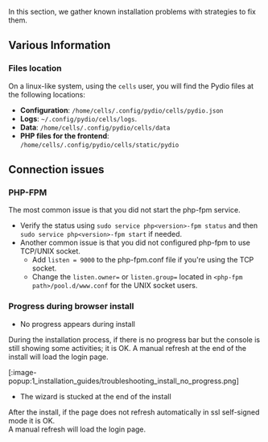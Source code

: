 In this section, we gather known installation problems with strategies to fix them.

## Various Information

### Files location

On a linux-like system, using the `cells` user, you will find the Pydio files at the following locations:

- **Configuration**: `/home/cells/.config/pydio/cells/pydio.json`
- **Logs**: `~/.config/pydio/cells/logs`.
- **Data**: `/home/cells/.config/pydio/cells/data`
- **PHP files for the frontend**: `/home/cells/.config/pydio/cells/static/pydio`

## Connection issues

### PHP-FPM

The most common issue is that you did not start the php-fpm service.

- Verify the status using `sudo service php<version>-fpm status` and then `sudo service php<version>-fpm start` if needed.
- Another common issue is that you did not configured php-fpm to use TCP/UNIX socket.
   - Add `listen = 9000` to the php-fpm.conf file if you're using the TCP socket.
   - Change the `listen.owner=` or `listen.group=` located in `<php-fpm path>/pool.d/www.conf` for the UNIX socket users.

### Progress during browser install

- No progress appears during install

During the installation process, if there is no progress bar but the console is still showing some activities; it is OK. A manual refresh at the end of the install will load the login page.

[:image-popup:1_installation_guides/troubleshooting_install_no_progress.png]

- The wizard is stucked at the end of the install

After the install, if the page does not refresh automatically in ssl self-signed mode it is OK.  
A manual refresh will load the login page.
